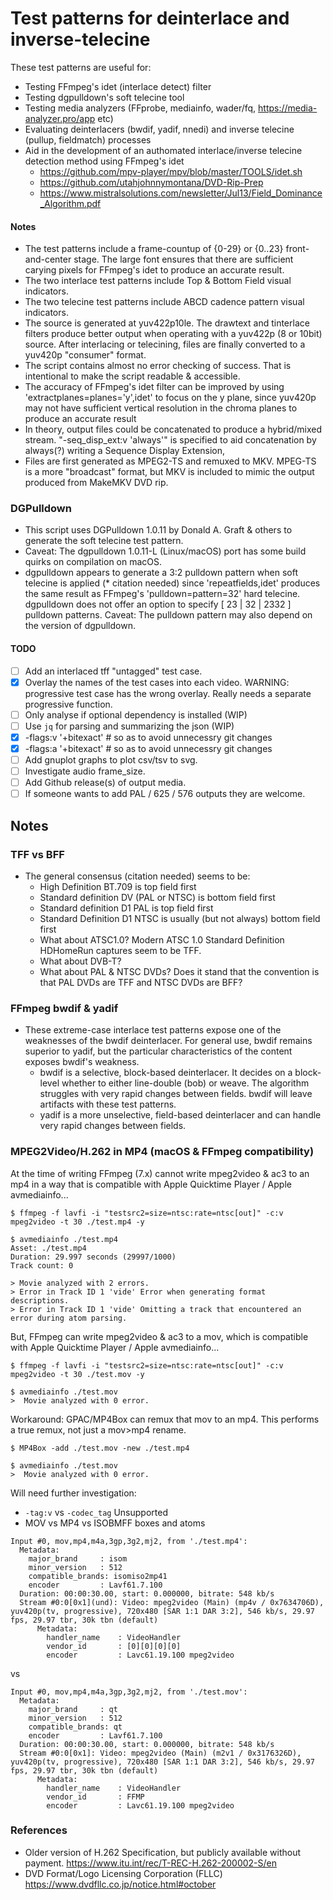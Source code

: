 # Test patterns for deinterlace and inverse-telecine

These test patterns are useful for:
- Testing FFmpeg's idet (interlace detect) filter
- Testing dgpulldown's soft telecine tool
- Testing media analyzers (FFprobe, mediainfo, wader/fq, https://media-analyzer.pro/app etc)
- Evaluating deinterlacers (bwdif, yadif, nnedi) and inverse telecine (pullup, fieldmatch) processes
- Aid in the development of an authomated interlace/inverse telecine detection method using FFmpeg's idet
  - https://github.com/mpv-player/mpv/blob/master/TOOLS/idet.sh
  - https://github.com/utahjohnnymontana/DVD-Rip-Prep
  - https://www.mistralsolutions.com/newsletter/Jul13/Field_Dominance_Algorithm.pdf


#### Notes
- The test patterns include a frame-countup of {0-29} or {0..23} front-and-center stage.  The large font ensures that there are sufficient carying pixels for FFmpeg's idet to produce an accurate result.
- The two interlace test patterns include Top & Bottom Field visual indicators.
- The two telecine test patterns include ABCD cadence pattern visual indicators.
- The source is generated at yuv422p10le.  The drawtext and tinterlace filters produce better output when operating with a yuv422p (8 or 10bit) source.  After interlacing or telecining, files are finally converted to a yuv420p "consumer" format.  
- The script contains almost no error checking of success.  That is intentional to make the script readable & accessible.
- The accuracy of FFmpeg's idet filter can be improved by using 'extractplanes=planes='y',idet' to focus on the y plane, since yuv420p may not have sufficient vertical resolution in the chroma planes to produce an accurate result
- In theory, output files could be concatenated to produce a hybrid/mixed stream. "-seq_disp_ext:v 'always'" is specified to aid concatenation by always(?) writing a Sequence Display Extension, 
- Files are first generated as MPEG2-TS and remuxed to MKV.  MPEG-TS is a more "broadcast" format, but MKV is included to mimic the output produced from MakeMKV DVD rip.

### DGPulldown
- This script uses DGPulldown 1.0.11 by Donald A. Graft & others to generate the soft telecine test pattern.
- Caveat: The dgpulldown 1.0.11-L (Linux/macOS) port has some build quirks on compilation on macOS.
- dgpulldown appears to generate a 3:2 pulldown pattern when soft telecine is applied (* citation needed) since 'repeatfields,idet' produces the same result as FFmpeg's 'pulldown=pattern=32' hard telecine.  dgpulldown does not offer an option to specify [ 23 | 32 | 2332 ] pulldown patterns.  Caveat: The pulldown pattern may also depend on the version of dgpulldown.


#### TODO

- [ ] Add an interlaced tff "untagged" test case. 
- [x] Overlay the names of the test cases into each video.  WARNING: progressive test case has the wrong overlay.  Really needs a separate progressive function.
- [ ] Only analyse if optional dependency is installed (WIP)
- [ ] Use `jq` for parsing and summarizing the json (WIP)
- [x] -flags:v '+bitexact' # so as to avoid unnecessry git changes
- [x] -flags:a '+bitexact' # so as to avoid unnecessry git changes
- [ ] Add gnuplot graphs to plot csv/tsv to svg.
- [ ] Investigate audio frame_size.
- [ ] Add Github release(s) of output media.
- [ ] If someone wants to add PAL / 625 / 576 outputs they are welcome.

## Notes

### TFF vs BFF

- The general consensus (citation needed) seems to be:
  - High Definition BT.709 is top field first
  - Standard definition DV (PAL or NTSC) is bottom field first
  - Standard definition D1 PAL is top field first
  - Standard Definition D1 NTSC is usually (but not always) bottom field first
  - What about ATSC1.0?  Modern ATSC 1.0 Standard Definition HDHomeRun captures seem to be TFF.
  - What about DVB-T?
  - What about PAL & NTSC DVDs?  Does it stand that the convention is that PAL DVDs are TFF and NTSC DVDs are BFF?

### FFmpeg bwdif & yadif
- These extreme-case interlace test patterns expose one of the weaknesses of the bwdif deinterlacer.  For general use, bwdif remains superior to yadif, but the particular characteristics of the content exposes bwdif's weakness.
  - bwdif is a selective, block-based deinterlacer.  It decides on a block-level whether to either line-double (bob) or weave.  The algorithm struggles with very rapid changes between fields.  bwdif will leave artifacts with these test patterns.
  - yadif is a more unselective, field-based deinterlacer and can handle very rapid changes between fields.

### MPEG2Video/H.262 in MP4 (macOS & FFmpeg compatibility)

At the time of writing FFmpeg (7.x) cannot write mpeg2video & ac3 to an mp4 in a way that is compatible with Apple Quicktime Player / Apple avmediainfo...

```
$ ffmpeg -f lavfi -i "testsrc2=size=ntsc:rate=ntsc[out]" -c:v mpeg2video -t 30 ./test.mp4 -y

$ avmediainfo ./test.mp4 
Asset: ./test.mp4
Duration: 29.997 seconds (29997/1000)
Track count: 0

> Movie analyzed with 2 errors.
> Error in Track ID 1 'vide' Error when generating format descriptions.
> Error in Track ID 1 'vide' Omitting a track that encountered an error during atom parsing.
```

But, FFmpeg can write mpeg2video & ac3 to a mov, which is compatible with Apple Quicktime Player / Apple avmediainfo...

```
$ ffmpeg -f lavfi -i "testsrc2=size=ntsc:rate=ntsc[out]" -c:v mpeg2video -t 30 ./test.mov -y

$ avmediainfo ./test.mov
>  Movie analyzed with 0 error.
```

Workaround: GPAC/MP4Box can remux that mov to an mp4. This performs a true remux, not just a mov>mp4 rename.
```
$ MP4Box -add ./test.mov -new ./test.mp4

$ avmediainfo ./test.mov
>  Movie analyzed with 0 error.
```

Will need further investigation:
- `-tag:v` vs `-codec_tag` Unsupported
- MOV vs MP4 vs ISOBMFF boxes and atoms

```
Input #0, mov,mp4,m4a,3gp,3g2,mj2, from './test.mp4':
  Metadata:
    major_brand     : isom
    minor_version   : 512
    compatible_brands: isomiso2mp41
    encoder         : Lavf61.7.100
  Duration: 00:00:30.00, start: 0.000000, bitrate: 548 kb/s
  Stream #0:0[0x1](und): Video: mpeg2video (Main) (mp4v / 0x7634706D), yuv420p(tv, progressive), 720x480 [SAR 1:1 DAR 3:2], 546 kb/s, 29.97 fps, 29.97 tbr, 30k tbn (default)
      Metadata:
        handler_name    : VideoHandler
        vendor_id       : [0][0][0][0]
        encoder         : Lavc61.19.100 mpeg2video
```
vs
```
Input #0, mov,mp4,m4a,3gp,3g2,mj2, from './test.mov':
  Metadata:
    major_brand     : qt  
    minor_version   : 512
    compatible_brands: qt  
    encoder         : Lavf61.7.100
  Duration: 00:00:30.00, start: 0.000000, bitrate: 548 kb/s
  Stream #0:0[0x1]: Video: mpeg2video (Main) (m2v1 / 0x3176326D), yuv420p(tv, progressive), 720x480 [SAR 1:1 DAR 3:2], 546 kb/s, 29.97 fps, 29.97 tbr, 30k tbn (default)
      Metadata:
        handler_name    : VideoHandler
        vendor_id       : FFMP
        encoder         : Lavc61.19.100 mpeg2video
```

### References

- Older version of H.262 Specification, but publicly available without payment.  https://www.itu.int/rec/T-REC-H.262-200002-S/en
- DVD Format/Logo Licensing Corporation (FLLC) https://www.dvdfllc.co.jp/notice.html#october
